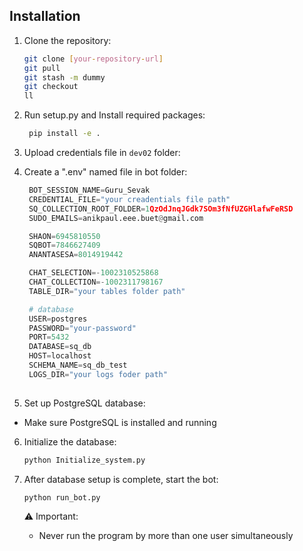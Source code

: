
## Installation

1. Clone the repository:
   ```bash
   git clone [your-repository-url]
   git pull
   git stash -m dummy
   git checkout
   ll
   ```

2. Run setup.py and Install required packages:
   ```bash
    pip install -e .
   ```

3. Upload credentials file in `dev02` folder:

4. Create a ".env" named file in bot folder:
   ```python
    BOT_SESSION_NAME=Guru_Sevak
    CREDENTIAL_FILE="your creadentials file path"
    SQ_COLLECTION_ROOT_FOLDER=1QzOdJnqJGdk7SOm3fNfUZGHlafwFeRSD
    SUDO_EMAILS=anikpaul.eee.buet@gmail.com

    SHAON=6945810550
    SQBOT=7846627409
    ANANTASESA=8014919442

    CHAT_SELECTION=-1002310525868
    CHAT_COLLECTION=-1002311798167
    TABLE_DIR="your tables folder path"

    # database
    USER=postgres
    PASSWORD="your-password"
    PORT=5432
    DATABASE=sq_db
    HOST=localhost
    SCHEMA_NAME=sq_db_test
    LOGS_DIR="your logs foder path"
    
5. Set up PostgreSQL database:
  - Make sure PostgreSQL is installed and running
6. Initialize the database:
   ```bash
   python Initialize_system.py
   ```
7. After database setup is complete, start the bot:
   ```bash
   python run_bot.py
   ```
   
   ⚠️ Important: 
   - Never run the program by more than one user simultaneously


